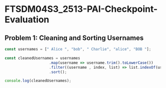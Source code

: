 # FTSDM04S3_2513-PAI-Checkpoint-Evaluation

## Problem 1: Cleaning and Sorting Usernames
```js
const usernames = [" Alice ", "bob", " Charlie", "alice", "BOB "];

const cleanedUsernames = usernames
                    .map(username => username.trim().toLowerCase())
                    .filter((username , index, list) => list.indexOf(username) === index)
                    .sort();

console.log(cleanedUsernames);
```